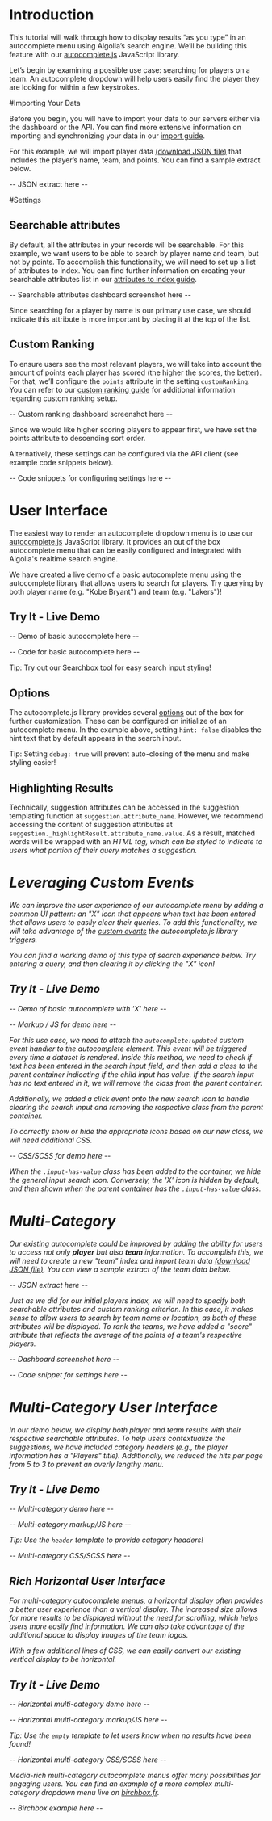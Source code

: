 # Introduction


This tutorial will walk through how to display results “as you type” in an autocomplete menu using Algolia’s search engine. We’ll be building this feature with our [autocomplete.js](https://github.com/algolia/autocomplete.js) JavaScript library.


Let’s begin by examining a possible use case: searching for players on a team. An autocomplete dropdown will help users easily find the player they are looking for within a few keystrokes.


#Importing Your Data


Before you begin, you will have to import your data to our servers either via the dashboard or the API. You can find more extensive information on importing and synchronizing your data in our [import guide](https://www.algolia.com/doc/guides/indexing/import-synchronize-data).

For this example, we will import player data [(download JSON file)](https://www.algolia.com/players.json) that includes the player’s name, team, and points. You can find a sample extract below.

-- JSON extract here --

#Settings


## Searchable attributes


By default, all the attributes in your records will be searchable. For this example, we want users to be able to search by player name and team, but not by points. To accomplish this functionality, we will need to set up a list of attributes to index. You can find further information on creating your searchable attributes list in our [attributes to index guide](https://www.algolia.com/doc/guides/relevance/ranking#attributes-to-index).

-- Searchable attributes dashboard screenshot here --

Since searching for a player by name is our primary use case, we should indicate this attribute is more important by placing it at the top of the list.


## Custom Ranking


To ensure users see the most relevant players, we will take into account the amount of points each player has scored (the higher the scores, the better). For that, we’ll configure the `points` attribute in the setting `customRanking`. You can refer to our [custom ranking guide](https://www.algolia.com/doc/guides/relevance/ranking#custom-ranking) for additional information regarding custom ranking setup.

-- Custom ranking dashboard screenshot here --

Since we would like higher scoring players to appear first, we have set the points attribute to descending sort order.


Alternatively, these settings can be configured via the API client (see example code snippets below).

-- Code snippets for configuring settings here --

# User Interface

The easiest way to render an autocomplete dropdown menu is to use our [autocomplete.js](https://github.com/algolia/autocomplete.js) JavaScript library. It provides an out of the box autocomplete menu that can be easily configured and integrated with Algolia's realtime search engine.

We have created a live demo of a basic autocomplete menu using the autocomplete library that allows users to search for players. Try querying by both player name (e.g. "Kobe Bryant") and team (e.g. "Lakers")!


## Try It - Live Demo

-- Demo of basic autocomplete here --

-- Code for basic autocomplete here --

Tip: Try out our [Searchbox tool](http://shipow.github.io/searchbox/) for easy search input styling!

## Options


The autocomplete.js library provides several [options](https://github.com/algolia/autocomplete.js#options) out of the box for further customization. These can be configured on initialize of an autocomplete menu. In the example above, setting `hint: false` disables the hint text that by default appears in the search input.


Tip: Setting `debug: true` will prevent auto-closing of the menu and make styling easier!

## Highlighting Results

Technically, suggestion attributes can be accessed in the suggestion templating function at `suggestion.attribute_name`. However, we recommend accessing the content of suggestion attributes at `suggestion._highlightResult.attribute_name.value`. As a result, matched words will be wrapped with an <em> HTML tag, which can be styled to indicate to users what portion of their query matches a suggestion.


# Leveraging Custom Events


We can improve the user experience of our autocomplete menu by adding a common UI pattern: an "X" icon that appears when text has been entered that allows users to easily clear their queries. To add this functionality, we will take advantage of the [custom events](https://github.com/algolia/autocomplete.js#custom-events) the autocomplete.js library triggers. 


You can find a working demo of this type of search experience below. Try entering a query, and then clearing it by clicking the "X" icon!


## Try It - Live Demo

-- Demo of basic autocomplete with 'X' here --

-- Markup / JS for demo here --

For this use case, we need to attach the `autocomplete:updated` custom event handler to the autocomplete element. This event will be triggered every time a dataset is rendered. Inside this method, we need to check if text has been entered in the search input field, and then add a class to the parent container indicating if the child input has value. If the search input has no text entered in it, we will remove the class from the parent container.


Additionally, we added a click event onto the new search icon to handle clearing the search input and removing the respective class from the parent container.


To correctly show or hide the appropriate icons based on our new class, we will need additional CSS.

-- CSS/SCSS for demo here --

When the `.input-has-value` class has been added to the container, we hide the general input search icon. Conversely, the 'X' icon is hidden by default, and then shown when the parent container has the `.input-has-value` class.


# Multi-Category


Our existing autocomplete could be improved by adding the ability for users to access not only **player** but also **team** information. To accomplish this, we will need to create a new "team" index and import team data [(download JSON file)](https://www.algolia.com/teams.json). You can view a sample extract of the team data below.

-- JSON extract here --

Just as we did for our initial players index, we will need to specify both searchable attributes and custom ranking criterion. In this case, it makes sense to allow users to search by team name or location, as both of these attributes will be displayed. To rank the teams, we have added a "score" attribute that reflects the average of the points of a team's respective players.

-- Dashboard screenshot here --

-- Code snippet for settings here --

# Multi-Category User Interface


In our demo below, we display both player and team results with their respective searchable attributes. To help users contextualize the suggestions, we have included category headers (e.g., the player information has a "Players" title). Additionally, we reduced the hits per page from 5 to 3 to prevent an overly lengthy menu. 


## Try It - Live Demo

-- Multi-category demo here --

-- Multi-category markup/JS here --

Tip: Use the `header` template to provide category headers!

-- Multi-category CSS/SCSS here --

## Rich Horizontal User Interface

For multi-category autocomplete menus, a horizontal display often provides a better user experience than a vertical display. The increased size allows for more results to be displayed without the need for scrolling, which helps users more easily find information. We can also take advantage of the additional space to display images of the team logos. 


With a few additional lines of CSS, we can easily convert our existing vertical display to be horizontal. 


## Try It - Live Demo

-- Horizontal multi-category demo here --

-- Horizontal multi-category markup/JS here --

Tip: Use the `empty` template to let users know when no results have been found!

-- Horizontal multi-category CSS/SCSS here --

Media-rich multi-category autocomplete menus offer many possibilities for engaging users. You can find an example of a more complex multi-category dropdown menu live on [birchbox.fr](http://birchbox.fr).


-- Birchbox example here --